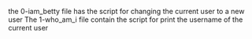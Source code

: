 the 0-iam_betty file has the script for changing the current user to a new user
The 1-who_am_i file contain the script for print the username of the current user
